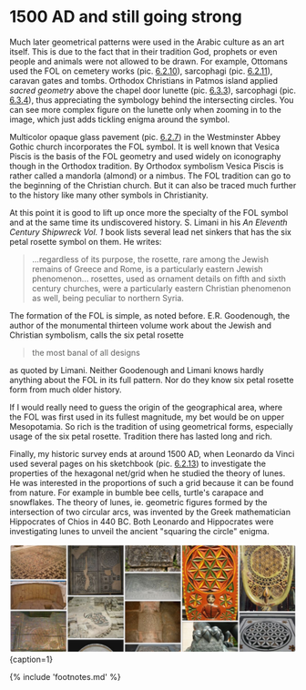# 1500 AD and still going strong

Much later geometrical patterns were used in the Arabic culture as an art itself. This is due to the fact that in their tradition God, prophets or even people and animals were not allowed to be drawn. For example, Ottomans used the FOL on cemetery works (pic. [6.2.10](0-2000ad.md#fig6.2.10)), sarcophagi (pic. [6.2.11](0-2000ad.md#fig6.2.11)), caravan gates and tombs. Orthodox Christians in Patmos island applied *sacred geometry* above the chapel door lunette (pic. [6.3.3](undated.md#fig6.3.3)), sarcophagi (pic. [6.3.4](undated.md#fig6.3.4)), thus appreciating the symbology behind the intersecting circles. You can see more complex figure on the lunette only when zooming in to the image, which just adds tickling enigma around the symbol.

Multicolor opaque glass pavement (pic. [6.2.7](0-2000ad.md#fig6.2.7)) in the Westminster Abbey Gothic church incorporates the FOL symbol. It is well known that Vesica Piscis<!-- cite author="wikipedia.org" title="Vesica Piscis" date="" location="" type="website" href="http://en.wikipedia.org/wiki/Vesica_piscis" --> is the basis of the FOL geometry and used widely on iconography though in the Orthodox tradition. By Orthodox symbolism Vesica Piscis is rather called a mandorla<!-- cite author="orthodoxwiki.org" title="Mandorla" date="" location="" type="website" href="http://orthodoxwiki.org/Mandorla" --> (almond) or a nimbus. The FOL tradition can go to the beginning of the Christian church. But it can also be traced much further to the history like many other symbols in Christianity.

At this point it is good to lift up once more the specialty of the FOL symbol and at the same time its undiscovered history. S. Limani in his *An Eleventh Century Shipwreck Vol. 1* book<!-- cite author="S. Limani" title="An Eleventh Century Shipwreck Vol. 1" date="" location="page 405" type="book" href="https://books.google.fi/books/about/Ser%C3%A7e_Limani.html?id=E6ZJ-05aC-sC" --> lists several lead net sinkers that has the six petal rosette symbol on them. He writes:

> ...regardless of its purpose, the rosette, rare among the Jewish remains of Greece and Rome, is a particularly eastern Jewish phenomenon... rosettes, used as ornament details on fifth and sixth century churches, were a particularly eastern Christian phenomenon as well, being peculiar to northern Syria.

The formation of the FOL is simple, as noted before. E.R. Goodenough, the author of the monumental thirteen volume work about the Jewish and Christian symbolism<!-- cite author="E.R. Goodenough" title="Jewish Symbols in the Greco Roman, Vol. 5 & 7" date="1958" location="" type="book" href="#" -->, calls the six petal rosette

> the most banal of all designs

as quoted by Limani. Neither Goodenough and Limani knows hardly anything about the FOL in its full pattern. Nor do they know six petal rosette form from much older history.

If I would really need to guess the origin of the geographical area, where the FOL was first used in its fullest magnitude, my bet would be on upper Mesopotamia. So rich is the tradition of using geometrical forms, especially usage of the six petal rosette. Tradition there has lasted long and rich.

Finally, my historic survey ends at around 1500 AD, when Leonardo da Vinci used several pages on his sketchbook (pic. [6.2.13](0-2000ad.md#fig6.2.13)) to investigate the properties of the hexagonal net/grid when he studied the theory of lunes<!-- cite author="Stephen Wolfram" title="Wolfram Science" date="2002" location="page 872, note d" type="book" href="https://www.wolframscience.com/nksonline/page-872d-text" -->. He was interested in the proportions of such a grid because it can be found from nature. For example in bumble bee cells, turtle's carapace and snowflakes. The theory of lunes, ie. geometric figures formed by the intersection of two circular arcs, was invented by the Greek mathematician Hippocrates of Chios in 440 BC<!-- cite author="Frank J. Swetz" title="From Five Fingers to Infinity: A Journey Through the History of Mathematics" date="1994" location="" type="book" href="#" -->. Both Leonardo and Hippocrates were investigating lunes to unveil the ancient "squaring the circle" enigma.

![Artifacts of the FOL potpourri from Pinterest board](./media/artifacts1.jpg){caption=1}

{% include 'footnotes.md' %}
